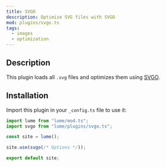 ```yaml
---
title: SVGO
description: Optimize SVG files with SVGO
mod: plugins/svgo.ts
tags:
  - images
  - optimization
---
```


## Description

This plugin loads all `.svg` files and optimizes them using
[SVGO](https://github.com/svg/svgo).

## Installation

Import this plugin in your `_config.ts` file to use it:

```js
import lume from "lume/mod.ts";
import svgo from "lume/plugins/svgo.ts";

const site = lume();

site.use(svgo(/* Options */));

export default site;
```

